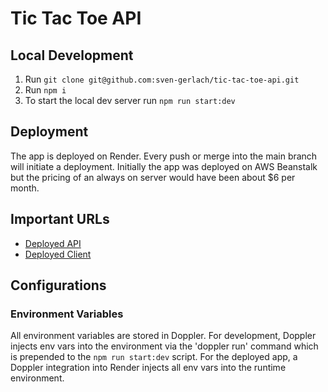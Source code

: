 # Tic Tac Toe API

## Local Development

1. Run `git clone git@github.com:sven-gerlach/tic-tac-toe-api.git`
2. Run `npm i`
3. To start the local dev server run `npm run start:dev`

## Deployment

The app is deployed on Render. Every push or merge into the main branch will initiate a deployment. Initially the app was deployed on AWS Beanstalk but the pricing of an always on server would have been about $6 per month.

## Important URLs

- [Deployed API](https://ti-sq80.onrender.com)
- [Deployed Client](https://main.d2fre69usz6no8.amplifyapp.com)

## Configurations

### Environment Variables

All environment variables are stored in Doppler. For development, Doppler injects env vars into the environment via the 'doppler run' command which is prepended to the `npm run start:dev` script.
For the deployed app, a Doppler integration into Render injects all env vars into the runtime environment.